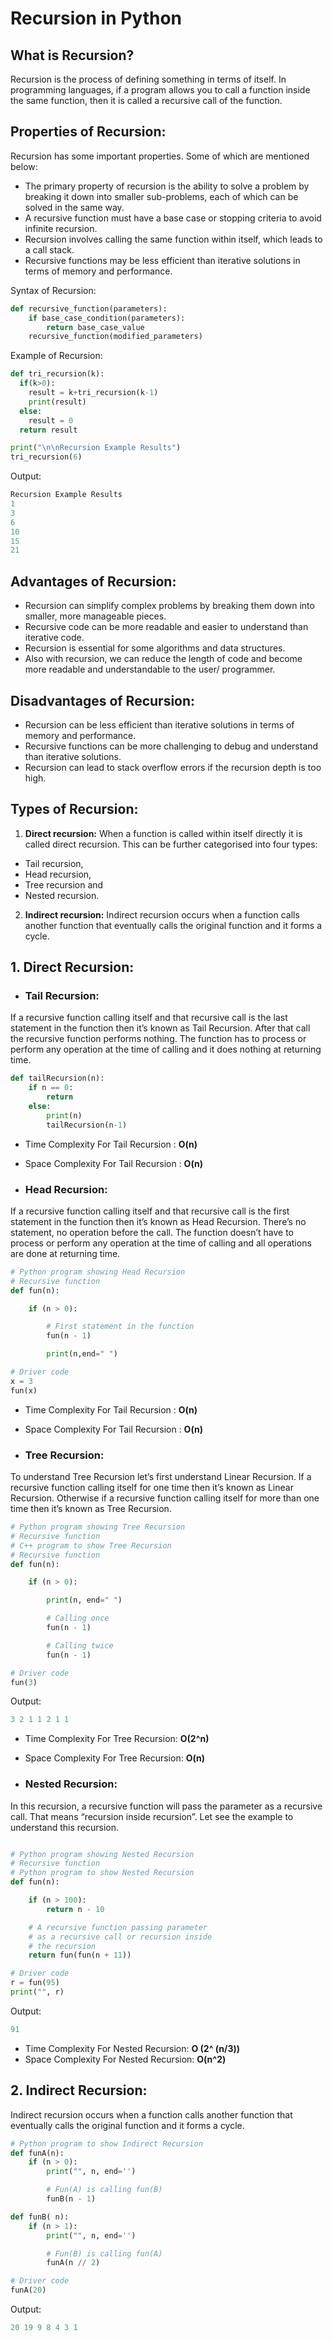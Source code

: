 # Recursion in Python

## What is Recursion?

Recursion is the process of defining something in terms of itself. In programming languages, if a program allows you to call a function inside the same function, then it is called a recursive call of the function.

## Properties of Recursion:
Recursion has some important properties. Some of which are mentioned below:

- The primary property of recursion is the ability to solve a problem by breaking it down into smaller sub-problems, each of which can be solved in the same way.
- A recursive function must have a base case or stopping criteria to avoid infinite recursion.
- Recursion involves calling the same function within itself, which leads to a call stack.
- Recursive functions may be less efficient than iterative solutions in terms of memory and performance.

Syntax of Recursion:
```python
def recursive_function(parameters):
    if base_case_condition(parameters):
        return base_case_value
    recursive_function(modified_parameters)
```

Example of Recursion:

```python
def tri_recursion(k):
  if(k>0):
    result = k+tri_recursion(k-1)
    print(result)
  else:
    result = 0
  return result

print("\n\nRecursion Example Results")
tri_recursion(6)
```

Output:
```python
Recursion Example Results
1
3
6
10
15
21
```

## Advantages of Recursion:

- Recursion can simplify complex problems by breaking them down into smaller, more manageable pieces.
- Recursive code can be more readable and easier to understand than iterative code.
- Recursion is essential for some algorithms and data structures.
- Also with recursion, we can reduce the length of code and become more readable and understandable to the user/ programmer.

## Disadvantages of Recursion:

- Recursion can be less efficient than iterative solutions in terms of memory and performance.
- Recursive functions can be more challenging to debug and understand than iterative solutions.
- Recursion can lead to stack overflow errors if the recursion depth is too high.

## Types of Recursion:

1. **Direct recursion:** When a function is called within itself directly it is called direct recursion. This can be further categorised into four types: 

- Tail recursion,  
- Head recursion,  
- Tree recursion and 
- Nested recursion.

2. **Indirect recursion:** Indirect recursion occurs when a function calls another function that eventually calls the original function and it forms a cycle.

## 1. Direct Recursion:

- ### Tail Recursion:

 If a recursive function calling itself and that recursive call is the last statement in the function then it’s known as Tail Recursion. After that call the recursive function performs nothing. The function has to process or perform any operation at the time of calling and it does nothing at returning time.

```python
def tailRecursion(n):
    if n == 0:
        return
    else:
        print(n)
        tailRecursion(n-1)
```

- Time Complexity For Tail Recursion : **O(n)**
- Space Complexity For Tail Recursion : **O(n)**

- ### Head Recursion:

 If a recursive function calling itself and that recursive call is the first statement in the function then it’s known as Head Recursion. There’s no statement, no operation before the call. The function doesn’t have to process or perform any operation at the time of calling and all operations are done at returning time.

```python
# Python program showing Head Recursion
# Recursive function
def fun(n):

    if (n > 0):

        # First statement in the function
        fun(n - 1)

        print(n,end=" ")

# Driver code
x = 3
fun(x)
```

- Time Complexity For Tail Recursion : **O(n)**
- Space Complexity For Tail Recursion : **O(n)**

- ### Tree Recursion:

 To understand Tree Recursion let’s first understand Linear Recursion. If a recursive function calling itself for one time then it’s known as Linear Recursion. Otherwise if a recursive function calling itself for more than one time then it’s known as Tree Recursion.

```python
# Python program showing Tree Recursion
# Recursive function
# C++ program to show Tree Recursion
# Recursive function
def fun(n):

    if (n > 0):

        print(n, end=" ")

        # Calling once
        fun(n - 1)

        # Calling twice
        fun(n - 1)

# Driver code
fun(3)
```

Output:
```python
3 2 1 1 2 1 1
```

- Time Complexity For Tree Recursion: **O(2^n)**
- Space Complexity For Tree Recursion: **O(n)**

- ### Nested Recursion:

In this recursion, a recursive function will pass the parameter as a recursive call. That means “recursion inside recursion”. Let see the example to understand this recursion.

```python

# Python program showing Nested Recursion
# Recursive function
# Python program to show Nested Recursion
def fun(n):

    if (n > 100):
        return n - 10

    # A recursive function passing parameter
    # as a recursive call or recursion inside
    # the recursion
    return fun(fun(n + 11))

# Driver code
r = fun(95)
print("", r)
```

Output:

```python
91
```

- Time Complexity For Nested Recursion: **O (2^ (n/3))**
- Space Complexity For Nested Recursion: **O(n^2)**

## 2. Indirect Recursion:

Indirect recursion occurs when a function calls another function that eventually calls the original function and it forms a cycle.

```python
# Python program to show Indirect Recursion
def funA(n):
    if (n > 0):
        print("", n, end='')

        # Fun(A) is calling fun(B)
        funB(n - 1)

def funB( n):
    if (n > 1):
        print("", n, end='')

        # Fun(B) is calling fun(A)
        funA(n // 2)

# Driver code
funA(20)
```

Output:

```python
20 19 9 8 4 3 1
```